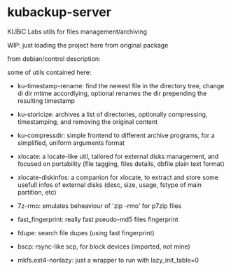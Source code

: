 # kubackup-server
KUBiC Labs utils for files management/archiving

WIP: just loading the project here from original package

from debian/control description:

some of utils contained here:

* ku-timestamp-rename: find the newest file in the directory tree,
  change di dir mtime accordlying, optional renames the dir
  prepending the resulting timestamp
* ku-storicize: archives a list of directories, optionally
  compressing, timestamping, and removing the original content
* ku-compressdir: simple frontend to different archive programs,
  for a simplified, uniform arguments format

* xlocate: a locate-like util, tailored for external disks
  management, and focused on portability (file tagging, files
  details, dbfile plain text format)
* xlocate-diskinfos: a companion for xlocate, to extract and
  store some usefull infos of external disks (desc, size, usage,
  fstype of main partition, etc)

* 7z-rmo: emulates beheaviour of 'zip -rmo' for p7zip files
* fast_fingerprint: really fast pseudo-md5 files fingerprint
* fdupe: search file dupes (using fast fingerprint)

* bscp: rsync-like scp, for block devices (imported, not mine)
* mkfs.ext4-nonlazy: just a wrapper to run with lazy_init_table=0
